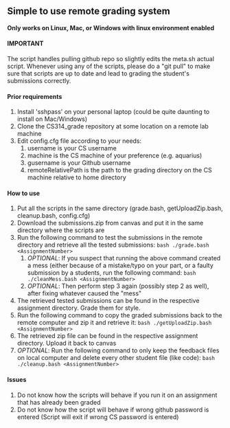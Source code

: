 <h2>Simple to use remote grading system</h2>

**Only works on Linux, Mac, or Windows with linux environment enabled**


<h4>IMPORTANT</h4>

The script handles pulling github repo so slightly edits the meta.sh actual script. Whenever using any of the scripts, please do a "git pull" to make sure that scripts are up to date and lead to grading the student's submissions correctly.

<h4>Prior requirements</h4>

1. Install 'sshpass' on your personal laptop (could be quite daunting to install on Mac/Windows)
2. Clone the CS314_grade repository at some location on a remote lab machine
3. Edit config.cfg file according to your needs:
   1. username is your CS username
   2. machine is the CS machine of your preference (e.g. aquarius)
   3. gusername is your Github username
   4. remoteRelativePath is the path to the grading directory on the CS machine relative to home directory

<h4>How to use</h4>

1. Put all the scripts in the same directory (grade.bash, getUploadZip.bash, cleanup.bash, config.cfg)
2. Download the submissions.zip from canvas and put it in the same directory where the scripts are
3. Run the following command to test the submissions in the remote directory and retrieve all the tested submissions:
`bash ./grade.bash <AssignmentNumber>`
   1. *OPTIONAL*: If you suspect that running the above command created a mess (either because of a mistake/typo on your part, or a faulty submission by a students, run the following command:
   `bash ./cleanMess.bash <AssignmentNumber>`
   2. *OPTIONAL*: Then perform step 3 again (possibly step 2 as well), after fixing whatever caused the "mess"
4. The retrieved tested submissions can be found in the respective assignment directory. Grade them for style.
5. Run the following command to copy the graded submissions back to the remote computer and zip it and retrieve it:
`bash ./getUploadZip.bash <AssignmentNumber>`
6. The retrieved zip file can be found in the respective assignment directory. Upload it back to canvas
7. *OPTIONAL*: Run the following command to only keep the feedback files on local computer and delete every other student file (like code):
`bash ./cleanup.bash <AssignmentNumber>`

<h4>Issues</h4>

1. Do not know how the scripts will behave if you run it on an assignment that has already been graded
2. Do not know how the script will behave if wrong github password is entered (Script will exit if wrong CS password is entered)
